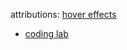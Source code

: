 attributions: [hover effects](https://css-tricks.com/almanac/properties/t/transition/)
  - [coding lab](https://www.codinglabweb.com/2022/11/about-us-page-html-css.html)